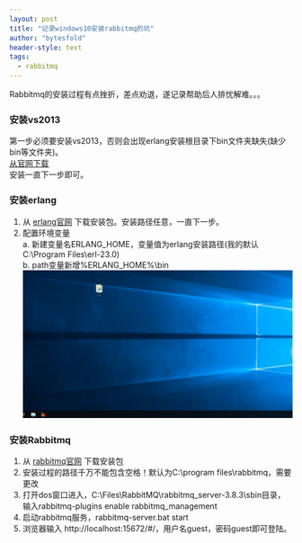 ```yaml
---
layout: post
title: "记录windows10安装rabbitmq的坑"
author: "bytesfold"
header-style: text
tags:
  - rabbitmq
---
```


Rabbitmq的安装过程有点挫折，差点劝退，遂记录帮助后人排忧解难。。。

### 安装vs2013
第一步必须要安装vs2013，否则会出现erlang安装根目录下bin文件夹缺失(缺少bin等文件夹)。  
[从官网下载](https://aka.ms/highdpimfc2013x64cht)  
安装一直下一步即可。  

### 安装erlang
1. 从 [erlang官网](https://www.erlang.org/downloads) 下载安装包。安装路径任意，一直下一步。  
2. 配置环境变量  
    a. 新建变量名ERLANG_HOME，变量值为erlang安装路径(我的默认C:\Program Files\erl-23.0)  
    b. path变量新增%ERLANG_HOME%\bin  
    ![图片](/img/2020/05/18/env_path.gif?raw=true)  


### 安装Rabbitmq
1. 从 [rabbitmq官网](https://www.rabbitmq.com/) 下载安装包  
2. 安装过程的路径千万不能包含空格！默认为C:\program files\rabbitmq，需要更改
3. 打开dos窗口进入，C:\Files\RabbitMQ\rabbitmq_server-3.8.3\sbin目录，输入rabbitmq-plugins enable rabbitmq_management
4. 启动rabbitmq服务，rabbitmq-server.bat start
5. 浏览器输入 http://localhost:15672/#/，用户名guest，密码guest即可登陆。